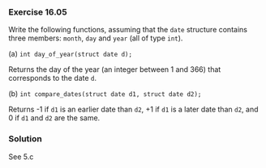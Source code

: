 ### Exercise 16.05

Write the following functions, assuming that the `date` structure contains three
members: `month`, `day` and `year` (all of type `int`).

(a) `int day_of_year(struct date d);`

Returns the day of the year (an integer between 1 and 366) that corresponds to
the date `d`.

(b) `int compare_dates(struct date d1, struct date d2);`

Returns -1 if `d1` is an earlier date than `d2`, +1 if `d1` is a later date than
`d2`, and 0 if `d1` and `d2` are the same.

### Solution
See 5.c
